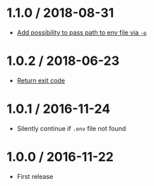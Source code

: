 1.1.0 / 2018-08-31
==================

  * [Add possibility to pass path to env file via `-p`](https://github.com/palanik/run.env/pull/3)

1.0.2 / 2018-06-23
==================

  * [Return exit code](https://github.com/palanik/run.env/pull/1)

1.0.1 / 2016-11-24
==================

  * Silently continue if `.env` file not found

1.0.0 / 2016-11-22
==================

 * First release
